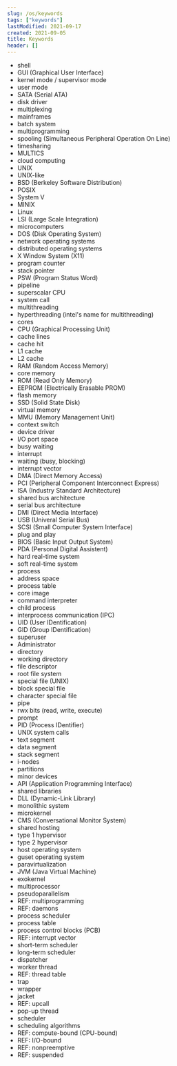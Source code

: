 ```yaml
---
slug: /os/keywords
tags: ["keywords"]
lastModified: 2021-09-17
created: 2021-09-05
title: Keywords
header: []
---
```


- shell
- GUI (Graphical User Interface)
- kernel mode / supervisor mode
- user mode
- SATA (Serial ATA)
- disk driver
- multiplexing
- mainframes
- batch system
- multiprogramming
- spooling (Simultaneous Peripheral Operation On Line)
- timesharing
- MULTICS
- cloud computing
- UNIX
- UNIX-like
- BSD (Berkeley Software Distribution)
- POSIX
- System V
- MINIX
- Linux
- LSI (Large Scale Integration)
- microcomputers
- DOS (Disk Operating System)
- network operating systems
- distributed operating systems
- X Window System (X11)
- program counter
- stack pointer
- PSW (Program Status Word)
- pipeline
- superscalar CPU
- system call
- multithreading
- hyperthreading (intel's name for multithreading)
- cores
- CPU (Graphical Processing Unit)
- cache lines
- cache hit
- L1 cache
- L2 cache
- RAM (Random Access Memory)
- core memory
- ROM (Read Only Memory)
- EEPROM (Electrically Erasable PROM)
- flash memory
- SSD (Solid State Disk)
- virtual memory
- MMU (Memory Management Unit)
- context switch
- device driver
- I/O port space
- busy waiting
- interrupt
- waiting (busy, blocking)
- interrupt vector
- DMA (Direct Memory Access)
- PCI (Peripheral Component Interconnect Express)
- ISA (Industry Standard Architecture)
- shared bus architecture
- serial bus architecture
- DMI (Direct Media Interface)
- USB (Univeral Serial Bus)
- SCSI (Small Computer System Interface)
- plug and play
- BIOS (Basic Input Output System)
- PDA (Personal Digital Assistent)
- hard real-time system
- soft real-time system
- process
- address space
- process table
- core image
- command interpreter
- child process
- interprocess communication (IPC)
- UID (User IDentification)
- GID (Group IDentification)
- superuser
- Administrator
- directory
- working directory
- file descriptor
- root file system
- special file (UNIX)
- block special file
- character special file
- pipe
- rwx bits (read, write, execute)
- prompt
- PID (Process IDentifier)
- UNIX system calls
- text segment
- data segment
- stack segment
- i-nodes
- partitions
- minor devices
- API (Application Programming Interface)
- shared libraries
- DLL (Dynamic-Link Library)
- monolithic system
- microkernel
- CMS (Conversational Monitor System)
- shared hosting
- type 1 hypervisor
- type 2 hypervisor
- host operating system
- guset operating system
- paravirtualization
- JVM (Java Virtual Machine)
- exokernel
- multiprocessor
- pseudoparallelism
- REF: multiprogramming
- REF: daemons
- process scheduler
- process table
- process control blocks (PCB)
- REF: interrupt vector
- short-term scheduler
- long-term scheduler
- dispatcher
- worker thread
- REF: thread table
- trap
- wrapper
- jacket
- REF: upcall
- pop-up thread
- scheduler
- scheduling algorithms
- REF: compute-bound (CPU-bound)
- REF: I/O-bound
- REF: nonpreemptive
- REF: suspended